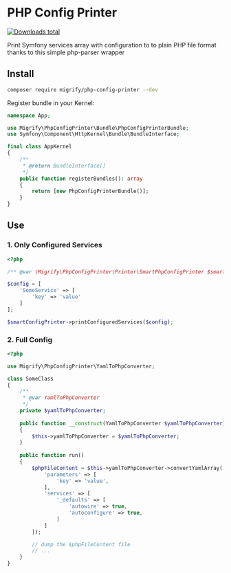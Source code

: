 # PHP Config Printer

[![Downloads total](https://img.shields.io/packagist/dt/migrify/php-config-printer.svg?style=flat-square)](https://packagist.org/packages/migrify/php-config-printer/stats)

Print Symfony services array with configuration to to plain PHP file format thanks to this simple php-parser wrapper

## Install

```bash
composer require migrify/php-config-printer --dev
```

Register bundle in your Kernel:

```php
namespace App;

use Migrify\PhpConfigPrinter\Bundle\PhpConfigPrinterBundle;
use Symfony\Component\HttpKernel\Bundle\BundleInterface;

final class AppKernel
{
    /**
     * @return BundleInterface[]
     */
    public function registerBundles(): array
    {
        return [new PhpConfigPrinterBundle()];
    }
}
```

## Use

### 1. Only Configured Services

```php 
<?php

/** @var \Migrify\PhpConfigPrinter\Printer\SmartPhpConfigPrinter $smartConfigPrinter */

$config = [
    'SomeService' => [
        'key' => 'value'
    ]
];

$smartConfigPrinter->printConfiguredServices($config);
```

### 2. Full Config

```php
<?php

use Migrify\PhpConfigPrinter\YamlToPhpConverter;

class SomeClass
{
    /**
     * @var YamlToPhpConverter
     */
    private $yamlToPhpConverter;
    
    public function __construct(YamlToPhpConverter $yamlToPhpConverter)
    {
        $this->yamlToPhpConverter = $yamlToPhpConverter;
    }
    
    public function run()
    {
        $phpFileContent = $this->yamlToPhpConverter->convertYamlArray([
            'parameters' => [
                'key' => 'value',
            ],
            'services' => [
                '_defaults' => [
                    'autowire' => true,
                    'autoconfigure' => true,
                ]       
            ]       
        ]);

        // dump the $phpFileContent file
        // ... 
    }
}
```
